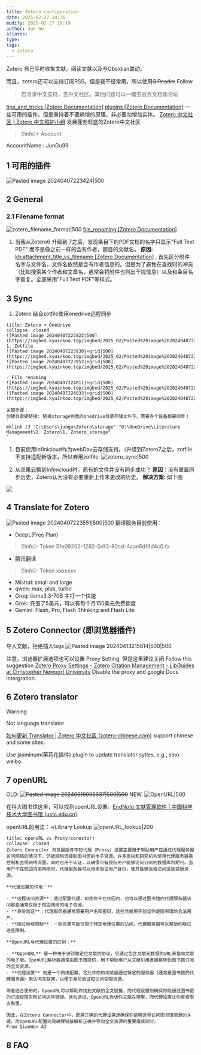 ```yaml
---
title: Zotero configuration
date: 2025-02-27 14:36
modify: 2025-02-27 16:19
author: Jun Gu
aliases: 
type: 
tags:
  - zotero
---
```


Zotero 自己平时收集文献，阅读文献以及与Obsidian联动。

而且，zotero还可以支持订阅RSS。但是我不经常用，所以使用~~QiReader~~ Follow
> 若寻求中文支持，去中文社区。其他问题可以一概去官方文档和论坛

[tips_and_tricks [Zotero Documentation]](https://www.zotero.org/support/tips_and_tricks)
[plugins [Zotero Documentation]](https://www.zotero.org/support/plugins) 一些可用的插件，但是秉持着不要熵增的原理，非必要勿增加实体。
[Zotero 中文社区 | Zotero 中文维护小组](https://zotero-chinese.com/) 发展蓬勃旺盛的Zotero中文社区


> [!info]+ Account
> 
AccountName : JunGu99

## 1 可用的插件
![Pasted image 20240407223424|500](https://imgbed.kyuinkoo.top/imgbed/2025_02/Pasted%20image%2020240407223424.png)


## 2 General 

### 2.1 Filename format 

![zotero_filename_format|500](https://imgbed.kyuinkoo.top/imgbed/2025_02/zotero_filename_format.png)
[file_renaming [Zotero Documentation]](https://www.zotero.org/support/file_renaming)

1. 当我从Zotero6 升级到 7之后，发现条目下的PDF文档的名字只显示"Full Text PDF" 而不是像之前一样的含有作者，题目的文献名。
**原因:** [kb:attachment_title_vs_filename [Zotero Documentation]](https://www.zotero.org/support/kb/attachment_title_vs_filename) , 首先区分附件名字与文件名，文件名依然是含有作者信息的。但是为了避免在查找时的冲突（比如搜索某个作者和文章名，通常会将附件也列出干扰信息）以及和条目名字重复。全部采用"Full Text PDF"等样式。


## 3 Sync 
1. Zotero 结合zotfile使用onedrive远程同步
```ad-seealso
title: Zotero + Onedrive
collapse: closed
![Pasted image 20240407223822|500](https://imgbed.kyuinkoo.top/imgbed/2025_02/Pasted%20image%2020240407223822.png)
1. Zotfile
![Pasted image 20240407223930|+grid|500](https://imgbed.kyuinkoo.top/imgbed/2025_02/Pasted%20image%2020240407223930.png)
![Pasted image 20240407223952|+grid|500](https://imgbed.kyuinkoo.top/imgbed/2025_02/Pasted%20image%2020240407223952.png)

- File renaming
![Pasted image 20240407224011|+grid|500](https://imgbed.kyuinkoo.top/imgbed/2025_02/Pasted%20image%2020240407224011.png)
![Pasted image 20240407224033|+grid|500](https://imgbed.kyuinkoo.top/imgbed/2025_02/Pasted%20image%2020240407224033.png)

关键步骤：
创建目录硬链接: 链接storage到我的onedrive目录存储文件下。需要各个设备都要同步！
`
mklink /J "C:\Users\jungu\Zotero\storage" "O:\OneDrive\Literature Management\2. Zotero\1. Zotero_storage"
`
```
1. 目前使用Infinicloud作为webDav云存储支持。（升级到Zotero7之后，zotfile不支持适配新版本，所以弃用zotfile.
![zotero_sync|500](https://imgbed.kyuinkoo.top/imgbed/2025_02/zotero_sync.png)

2. 从坚果云换到Infinicloud时，原有的文件并没有同步成功？ 
**原因**：没有重置同步历史，Zotero认为没有必要重新上传未更改的历史。
**解决方案:**  如下图

![](https://s2.loli.net/2025/01/06/l3D7hxTNGI4nR96.png#500)


## 4 Translate for Zotero  
![Pasted image 20240407223551|500|500](https://imgbed.kyuinkoo.top/imgbed/2025_02/Pasted%20image%2020240407223551.png)
  翻译服务目前使用：
  - DeepL(Free Plan)
> [!info]- Token
> 51e09202-1292-0df3-80cd-4cae6df6d4c0:fx
- 腾讯翻译
> [!info]- Token
> xxxxxxx

- Mistral: small and large 
- qwen: max, plus, turbo 
- Groq: llama3.3-70B 主打一个快速 
- Grok: 充值了5美元，可以有每个月150美元免费额度
- Gemini: Flash, Pro, Flash Thinking and Flash Lite

## 5 Zotero Connector (即浏览器插件)

导入文献，拒绝插入tags
![Pasted image 20240413215614|500|500](https://imgbed.kyuinkoo.top/imgbed/2025_02/Pasted%20image%2020240413215614.png)

注意，浏览器扩展选项也可以设置 Proxy Setting, 但是这里建议关闭
Follow this suggestion [Zotero Proxy Settings - Zotero Citation Management - LibGuides at Christopher Newport University](https://cnu.libguides.com/zotero/proxysettings) Disable the proxy and google Docs intergration.

## 6 Zotero translator  
>[!WARNING]
>Not language translator

[如何更新 Translator | Zotero 中文社区 (zotero-chinese.com)](https://zotero-chinese.com/user-guide/faqs/update-translators.html#%E6%96%B9%E6%B3%95-2-%E6%89%8B%E5%8A%A8%E6%9B%BF%E6%8D%A2%E6%96%87%E4%BB%B6%E6%9B%B4%E6%96%B0) support chinese and some sites.

Use jasminum(茉莉花插件) plugin to update translator sytles, e.g., sino weibo.

## 7 openURL 
OLD:
~~![Pasted image 20240619005337|500|500](https://imgbed.kyuinkoo.top/imgbed/2025_02/Pasted%20image%2020240619005337.png)~~
NEW:
![OpenURL|500](https://imgbed.kyuinkoo.top/imgbed/2025_02/OpenURL.png)


在科大图书馆这里，可以找到openURL设置。[EndNote 文献管理软件 | 中国科学技术大学图书馆 (ustc.edu.cn)](https://lib.ustc.edu.cn/%e7%94%b5%e5%ad%90%e8%b5%84%e6%ba%90/endnote%e6%96%87%e7%8c%ae%e7%ae%a1%e7%90%86%e8%bd%af%e4%bb%b6/)

openURL的用法：->Library Lookup
![openURL_lookup|200](https://imgbed.kyuinkoo.top/imgbed/2025_02/openURL_lookup.png)

```ad-seealso
title: openURL vs Proxy(conector)
collapse: closed
Zotero Connector 浏览器插件中的代理（Proxy）设置主要用于帮助用户在通过代理服务器访问网络的情况下，仍能顺利连接到图书馆的电子资源。许多高校和研究机构使用代理服务器来控制和监视网络流量，同时也用于认证，以确保只有授权用户能够访问订阅的数据库和期刊。当用户不在校园内部网络时，代理服务器可以用来验证用户身份，使其能够远程访问这些受限资源。

**代理设置的作用：**

- **远程访问资源**：通过配置代理，即使你不在校园内，也可以通过图书馆的代理服务器访问那些通常仅限于校园网络的电子资源。
- **身份验证**：代理服务器通常需要用户名和密码，这些凭据用于验证你是图书馆的合法用户。
- **绕过地域限制**：一些资源可能仅限于特定地理位置的访问，代理服务器可以帮助你绕过这些限制。

**OpenURL与代理设置的区别：**

- **OpenURL** 是一种用于识别和定位文献的协议，它通过包含文献元数据的URL来指向文献的电子版。OpenURL解析器通常由图书馆提供，用于帮助用户从文献引用直接跳转到图书馆订阅的全文资源。
- **代理设置** 则是一个网络配置，它允许你的浏览器通过特定的服务器（通常是图书馆的代理服务器）来访问互联网，以便于身份验证和访问受限资源。

两者结合使用时，OpenURL可以帮助你找到文献的全文链接，而代理设置则确保你能通过图书馆的订阅权限实际访问这些链接。换句话说，OpenURL告诉你文献在哪里，而代理设置让你有权限去那里。

因此，在Zotero Connector中，配置正确的代理设置是确保你能够远程访问图书馆资源的关键，而OpenURL配置则是确保链接解析正确并导向全文资源的重要组成部分。
From QianWen AI
```


## 8 FAQ 

